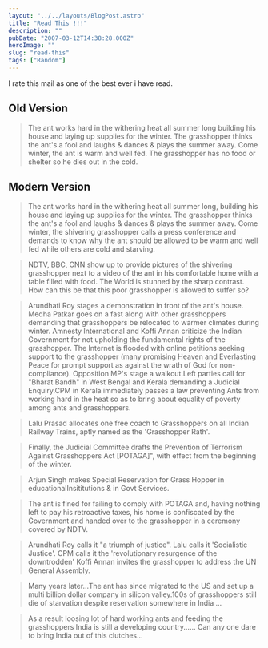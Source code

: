 ```yaml
---
layout: "../../layouts/BlogPost.astro"
title: "Read This !!!"
description: ""
pubDate: "2007-03-12T14:38:28.000Z"
heroImage: ""
slug: "read-this"
tags: ["Random"]
---
```


I rate this mail as one of the best ever i have read.

## Old Version
>The ant works hard in the withering heat all summer long building his house and laying up supplies for the winter. The grasshopper thinks the ant's a fool and laughs &amp; dances &amp; plays the summer away. Come winter, the ant is warm and well fed. The grasshopper has no food or shelter so he dies out in the cold.

## Modern Version

>The ant works hard in the withering heat all summer long, building his house and laying up supplies for the winter. The grasshopper thinks the ant's a fool and laughs &amp; dances &amp; plays the summer away. Come winter, the shivering grasshopper calls a press conference and demands to know why the ant should be allowed to be warm and well fed while others are cold and starving.

>NDTV, BBC, CNN show up to provide pictures of the shivering grasshopper next to a video of the ant in his comfortable home with a table filled with food. The World is stunned by the sharp contrast. How can this be that this poor grasshopper is allowed to suffer so?

>Arundhati Roy stages a demonstration in front of the ant's house. Medha Patkar goes on a fast along with other grasshoppers demanding that grasshoppers be relocated to warmer climates during winter. Amnesty International and Koffi Annan criticize the Indian Government for not upholding the fundamental rights of the grasshopper. The Internet is flooded with online petitions seeking support to the grasshopper (many promising Heaven and Everlasting Peace for prompt support as against the wrath of God for non-compliance). Opposition MP's stage a walkout.Left parties call for "Bharat Bandh" in West Bengal and Kerala demanding a Judicial Enquiry.CPM in Kerala immediately passes a law preventing Ants from working hard in the heat so as to bring about equality of poverty among ants and grasshoppers.

>Lalu Prasad allocates one free coach to Grasshoppers on all Indian Railway Trains, aptly named as the 'Grasshopper Rath'.

>Finally, the Judicial Committee drafts the Prevention of Terrorism Against Grasshoppers Act [POTAGA]", with effect from the beginning of the winter.

>Arjun Singh makes Special Reservation for Grass Hopper in educationalInsititutions &amp; in Govt Services.

>The ant is fined for failing to comply with POTAGA and, having nothing left to pay his retroactive taxes, his home is confiscated by the Government and handed over to the grasshopper in a ceremony covered by NDTV.

>Arundhati Roy calls it "a triumph of justice". Lalu calls it 'Socialistic Justice'. CPM calls it the 'revolutionary resurgence of the downtrodden' Koffi Annan invites the grasshopper to address the UN General Assembly.

>Many years later...The ant has since migrated to the US and set up a multi billion dollar company in silicon valley.100s of grasshoppers still die of starvation despite reservation somewhere in India ...

>As a result loosing lot of hard working ants and feeding the grasshoppers India is still a developing country...... Can any one dare to bring India out of this clutches...
